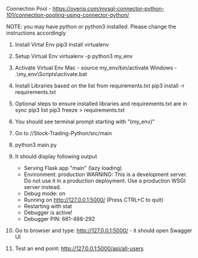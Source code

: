 Connection Pool - https://overiq.com/mysql-connector-python-101/connection-pooling-using-connector-python/

NOTE: you may have python or python3 installed. Please change the instructions accordingly

1.  Install Virtal Env
    pip3 install virtualenv

2.  Setup Virtual Env
    virtualenv -p python3 my_env

3.  Activate Virtual Env
    Mac     - source my_env/bin/activate
    Windows - .\my_env\Scripts\activate.bat

4.  Install Libraries based on the list from requirements.txt
    pip3 install -r requirements.txt

5.  Optional steps to ensure installed libraries and requirements.txt are in sync
    pip3 list
    pip3 freeze > requirements.txt

6. You should see terminal prompt starting with "(my_env)"
7. Go to //Stock-Trading-Python/src/main
8. python3 main.py
9. It should display following output

    * Serving Flask app "main" (lazy loading)
    * Environment: production
    WARNING: This is a development server. Do not use it in a production deployment.
    Use a production WSGI server instead.
    * Debug mode: on
    * Running on http://127.0.0.1:5000/ (Press CTRL+C to quit)
    * Restarting with stat
    * Debugger is active!
    * Debugger PIN: 661-488-292

10. Go to browser and type: http://127.0.0.1:5000/ - it should open Swagger UI
11. Test an end point: http://127.0.0.1:5000/api/all-users
